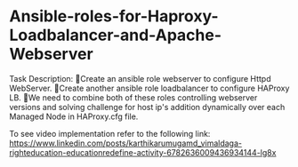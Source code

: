 # Ansible-roles-for-Haproxy-Loadbalancer-and-Apache-Webserver
Task Description:
🔅Create an ansible role webserver to configure Httpd WebServer.
🔅Create another ansible role loadbalancer to configure HAProxy LB.
🔅We need to combine both of these roles controlling webserver versions and solving challenge for host ip's addition dynamically over each Managed Node in HAProxy.cfg file.

To see video implementation refer to the following link: https://www.linkedin.com/posts/karthikarumugamd_vimaldaga-righteducation-educationredefine-activity-6782636009436934144-lg8x
